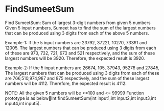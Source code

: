 # FindSumeetSum
Find SumeetSum: Sum of largest 3-digit numbers from given 5 numbers
Given 5 input numbers, Sumeet has to find the sum of the largest numbers that can be produced 
using 3 digits from each of the above 5 numbers.

Example-1:
If the 5 input numbers are 23792, 37221, 10270, 73391 and 12005. The largest numbers that can 
be produced using 3 digits from each of these are 973, 732, 721, 973 and 521 respectively, and 
the sum of these largest numbers will be 3920. Therefore, the expected result is 3920.

Example-2:
If the 5 input numbers are 26674, 105, 37943, 95278 and 27845, The largest numbers that can be 
produced using 3 digits from each of these are 766,510,974,987 and 875 respectively, and the 
sum of these largest numbers will be 4112. Therefore, the expected result is 4112.

NOTE: All the given 5 numbers will be >=100 and <= 99999
Function prototype is as belowInt findSumeetSum(int input1,int input2,int input3,int input4,int input5).
